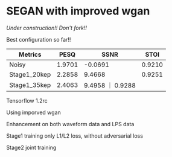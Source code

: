 # SEGAN with improved wgan

*Under construction!! Don't fork!!*

Best configuration so far!!

| Metrics       | PESQ         |    SSNR    |     STOI    |
| ------------- | ------------ | ---------- | ----------- |
| Noisy         | 1.9701       | -0.0691    | 0.9210      |
| Stage1_20kep  | 2.2858       | 9.4668     | 0.9251      |
| Stage1_35kep  | 2.4063       | 9.4958     ｜ 0.9288      |

Tensorflow 1.2rc

Using imporved wgan

Enhancement on both waveform data and LPS data

Stage1 training only L1/L2 loss, without adversarial loss

Stage2 joint training


